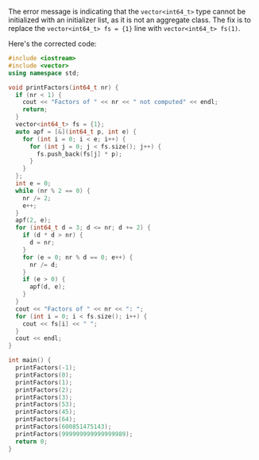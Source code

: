 
The error message is indicating that the `vector<int64_t>` type cannot be initialized with an initializer list, as it is not an aggregate class. The fix is to replace the `vector<int64_t> fs = {1}` line with `vector<int64_t> fs(1)`.

Here's the corrected code:
```cpp
#include <iostream>
#include <vector>
using namespace std;

void printFactors(int64_t nr) {
  if (nr < 1) {
    cout << "Factors of " << nr << " not computed" << endl;
    return;
  }
  vector<int64_t> fs = {1};
  auto apf = [&](int64_t p, int e) {
    for (int i = 0; i < e; i++) {
      for (int j = 0; j < fs.size(); j++) {
        fs.push_back(fs[j] * p);
      }
    }
  };
  int e = 0;
  while (nr % 2 == 0) {
    nr /= 2;
    e++;
  }
  apf(2, e);
  for (int64_t d = 3; d <= nr; d += 2) {
    if (d * d > nr) {
      d = nr;
    }
    for (e = 0; nr % d == 0; e++) {
      nr /= d;
    }
    if (e > 0) {
      apf(d, e);
    }
  }
  cout << "Factors of " << nr << ": ";
  for (int i = 0; i < fs.size(); i++) {
    cout << fs[i] << " ";
  }
  cout << endl;
}

int main() {
  printFactors(-1);
  printFactors(0);
  printFactors(1);
  printFactors(2);
  printFactors(3);
  printFactors(53);
  printFactors(45);
  printFactors(64);
  printFactors(600851475143);
  printFactors(999999999999999989);
  return 0;
}
```
